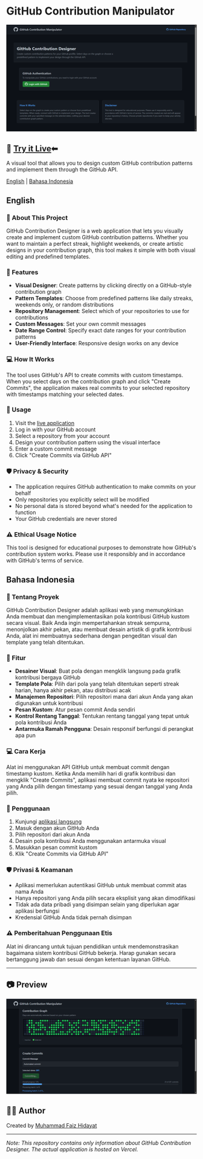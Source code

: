 # GitHub Contribution Manipulator

![GitHub Contribution Manipulator Preview](preview.png)

## 🚀 [Try it Live](https://github-contribution-manipulator.vercel.app/)⬅

A visual tool that allows you to design custom GitHub contribution patterns and implement them through the GitHub API.

[English](#english) | [Bahasa Indonesia](#bahasa-indonesia)

## <a name="english"></a>English

### 📌 About This Project

GitHub Contribution Designer is a web application that lets you visually create and implement custom GitHub contribution patterns. Whether you want to maintain a perfect streak, highlight weekends, or create artistic designs in your contribution graph, this tool makes it simple with both visual editing and predefined templates.

### 🌟 Features

- **Visual Designer**: Create patterns by clicking directly on a GitHub-style contribution graph
- **Pattern Templates**: Choose from predefined patterns like daily streaks, weekends only, or random distributions
- **Repository Management**: Select which of your repositories to use for contributions
- **Custom Messages**: Set your own commit messages
- **Date Range Control**: Specify exact date ranges for your contribution patterns
- **User-Friendly Interface**: Responsive design works on any device

### 💻 How It Works

The tool uses GitHub's API to create commits with custom timestamps. When you select days on the contribution graph and click "Create Commits", the application makes real commits to your selected repository with timestamps matching your selected dates.

### 📝 Usage

1. Visit the [live application](https://github-contribution-manipulator.vercel.app/)
2. Log in with your GitHub account
3. Select a repository from your account
4. Design your contribution pattern using the visual interface
5. Enter a custom commit message
6. Click "Create Commits via GitHub API"

### 🛡️ Privacy & Security

- The application requires GitHub authentication to make commits on your behalf
- Only repositories you explicitly select will be modified
- No personal data is stored beyond what's needed for the application to function
- Your GitHub credentials are never stored

### ⚠️ Ethical Usage Notice

This tool is designed for educational purposes to demonstrate how GitHub's contribution system works. Please use it responsibly and in accordance with GitHub's terms of service.

## <a name="bahasa-indonesia"></a>Bahasa Indonesia

### 📌 Tentang Proyek

GitHub Contribution Designer adalah aplikasi web yang memungkinkan Anda membuat dan mengimplementasikan pola kontribusi GitHub kustom secara visual. Baik Anda ingin mempertahankan streak sempurna, menonjolkan akhir pekan, atau membuat desain artistik di grafik kontribusi Anda, alat ini membuatnya sederhana dengan pengeditan visual dan template yang telah ditentukan.

### 🌟 Fitur

- **Desainer Visual**: Buat pola dengan mengklik langsung pada grafik kontribusi bergaya GitHub
- **Template Pola**: Pilih dari pola yang telah ditentukan seperti streak harian, hanya akhir pekan, atau distribusi acak
- **Manajemen Repositori**: Pilih repositori mana dari akun Anda yang akan digunakan untuk kontribusi
- **Pesan Kustom**: Atur pesan commit Anda sendiri
- **Kontrol Rentang Tanggal**: Tentukan rentang tanggal yang tepat untuk pola kontribusi Anda
- **Antarmuka Ramah Pengguna**: Desain responsif berfungsi di perangkat apa pun

### 💻 Cara Kerja

Alat ini menggunakan API GitHub untuk membuat commit dengan timestamp kustom. Ketika Anda memilih hari di grafik kontribusi dan mengklik "Create Commits", aplikasi membuat commit nyata ke repositori yang Anda pilih dengan timestamp yang sesuai dengan tanggal yang Anda pilih.

### 📝 Penggunaan

1. Kunjungi [aplikasi langsung](https://github-contribution-manipulator.vercel.app/)
2. Masuk dengan akun GitHub Anda
3. Pilih repositori dari akun Anda
4. Desain pola kontribusi Anda menggunakan antarmuka visual
5. Masukkan pesan commit kustom
6. Klik "Create Commits via GitHub API"

### 🛡️ Privasi & Keamanan

- Aplikasi memerlukan autentikasi GitHub untuk membuat commit atas nama Anda
- Hanya repositori yang Anda pilih secara eksplisit yang akan dimodifikasi
- Tidak ada data pribadi yang disimpan selain yang diperlukan agar aplikasi berfungsi
- Kredensial GitHub Anda tidak pernah disimpan

### ⚠️ Pemberitahuan Penggunaan Etis

Alat ini dirancang untuk tujuan pendidikan untuk mendemonstrasikan bagaimana sistem kontribusi GitHub bekerja. Harap gunakan secara bertanggung jawab dan sesuai dengan ketentuan layanan GitHub.

---

## 📷 Preview

![GitHub Contribution Manipulator Interface](interface.png)

## 👨‍💻 Author

Created by [Muhammad Faiz Hidayat](https://github.com/Faiz-Hidayat)

---

*Note: This repository contains only information about GitHub Contribution Designer. The actual application is hosted on Vercel.*
